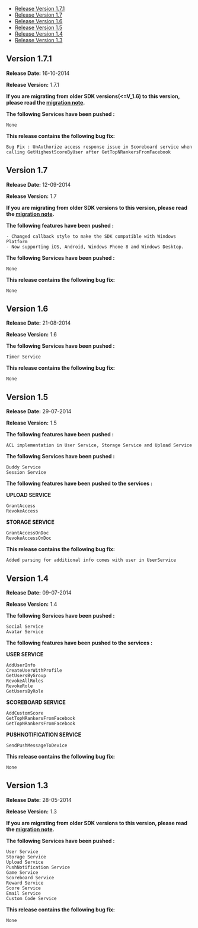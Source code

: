 * [Release Version 1.7.1](https://github.com/shephertz/App42_Cocos2DX_SDK/blob/master/Change%20Log.md#version-171)
* [Release Version 1.7](https://github.com/shephertz/App42_Cocos2DX_SDK/blob/master/Change%20Log.md#version-17)
* [Release Version 1.6](https://github.com/shephertz/App42_Cocos2DX_SDK/blob/master/Change%20Log.md#version-16)
* [Release Version 1.5](https://github.com/shephertz/App42_Cocos2DX_SDK/blob/master/Change%20Log.md#version-15)
* [Release Version 1.4](https://github.com/shephertz/App42_Cocos2DX_SDK/blob/master/Change%20Log.md#version-14)
* [Release Version 1.3](https://github.com/shephertz/App42_Cocos2DX_SDK/blob/master/Change%20Log.md#version-13)

## Version 1.7.1
 

**Release Date:** 16-10-2014

**Release Version:** 1.7.1

__If you are migrating from older SDK versions(<=V_1.6) to this version, please read the [migration note](https://github.com/shephertz/App42_Cocos2DX_SDK/wiki/Migration-Notes).__

**The following Services have been pushed :**

```
None
```

**This release contains the following bug fix:**

```
Bug Fix : UnAuthorize access response issue in Scoreboard service when calling GetHighestScoreByUser after GetTopNRankersFromFacebook
```

## Version 1.7
 

**Release Date:** 12-09-2014

**Release Version:** 1.7

__If you are migrating from older SDK versions to this version, please read the [migration note](https://github.com/shephertz/App42_Cocos2DX_SDK/wiki/Migration-Notes).__

**The following features have been pushed :**
```
- Changed callback style to make the SDK compatible with Windows Platform
- Now supporting iOS, Android, Windows Phone 8 and Windows Desktop.
```

**The following Services have been pushed :**

```
None
```

**This release contains the following bug fix:**

```
None
```


## Version 1.6
 

**Release Date:** 21-08-2014

**Release Version:** 1.6

**The following Services have been pushed :**

```
Timer Service
```

**This release contains the following bug fix:**

```
None
```


## Version 1.5
 

**Release Date:** 29-07-2014

**Release Version:** 1.5

**The following features have been pushed :**

```
ACL implementation in User Service, Storage Service and Upload Service
```
**The following Services have been pushed :**

```
Buddy Service
Session Service
```
**The following features have been pushed to the services :**

**UPLOAD SERVICE**

```
GrantAccess
RevokeAccess
```

**STORAGE SERVICE**

```
GrantAccessOnDoc
RevokeAccessOnDoc
```

**This release contains the following bug fix:**

```
Added parsing for additional info comes with user in UserService
```

## Version 1.4
 

**Release Date:** 09-07-2014

**Release Version:** 1.4

**The following Services have been pushed :**

```
Social Service
Avatar Service
```
**The following features have been pushed to the services :**

**USER SERVICE**

```
AddUserInfo
CreateUserWithProfile
GetUsersByGroup
RevokeAllRoles
RevokeRole
GetUsersByRole
```

**SCOREBOARD SERVICE**

```
AddCustomScore
GetTopNRankersFromFacebook
GetTopNRankersFromFacebook
```
**PUSHNOTIFICATION SERVICE**

```
SendPushMessageToDevice
```
**This release contains the following bug fix:**

```
None
```


## Version 1.3
 

**Release Date:** 28-05-2014

**Release Version:** 1.3

__If you are migrating from older SDK versions to this version, please read the [migration note](https://github.com/shephertz/App42_Cocos2DX_SDK/wiki/Migration-Notes).__

**The following Services have been pushed :**

```
User Service
Storage Service
Upload Service
PushNotification Service
Game Service
Scoreboard Service
Reward Service
Score Service
Email Service
Custom Code Service
```

**This release contains the following bug fix:**

```
None
```
